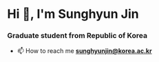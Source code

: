 <h1 align="left">Hi 👋, I'm Sunghyun Jin</h1>
<h3 align="left">Graduate student from Republic of Korea</h3>

- 📫 How to reach me **sunghyunjin@korea.ac.kr**
